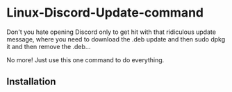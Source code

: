 # Linux-Discord-Update-command
Don't you hate opening Discord only to get hit with that ridiculous update message, where you need to download the .deb update and then sudo dpkg it and then remove the .deb...

No more! Just use this one command to do everything.

## Installation

